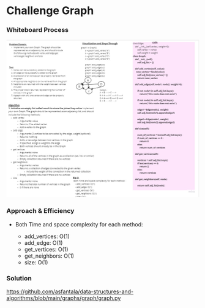 # Challenge Graph 


### Whiteboard Process
![whiteboard](Graph.jpg)

### Approach & Efficiency
- Both Time and space complexity for each method:

    - add_vertices: O(1)
    - add_edge: O(1)
    - get_vertices: O(1)
    - get_neighbors: O(1)
    - size: O(1)


### Solution
https://github.com/asfantala/data-structures-and-algorithms/blob/main/graphs/graph/graph.py

